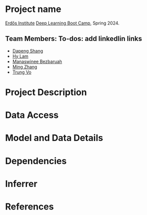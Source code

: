 # Project name
[Erdős Institute](https://www.erdosinstitute.org/) [Deep Learning Boot Camp](https://www.erdosinstitute.org/programs/spring-2024/deep-learning), Spring 2024.

## Team Members: To-dos: add linkedlin links
- [Dapeng Shang]()
- [Hy Lam]()
- [Manaswinee Bezbaruah]()
- [Ming Zhang]()
- [Trung Vo](https://www.linkedin.com/in/btrungvo/)

# Project Description

# Data Access

# Model and Data Details

# Dependencies

# Inferrer

# References

